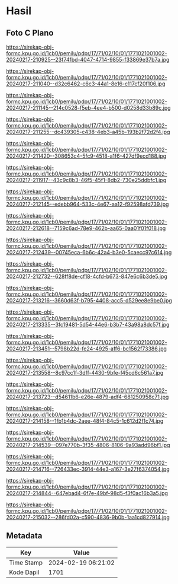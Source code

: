 # Hasil

## Foto C Plano

https://sirekap-obj-formc.kpu.go.id/1cb0/pemilu/pdpr/17/71/02/10/01/1771021001002-20240217-210925--23f74fbd-4047-4714-9855-f33869e37b7a.jpg

https://sirekap-obj-formc.kpu.go.id/1cb0/pemilu/pdpr/17/71/02/10/01/1771021001002-20240217-211040--d32c6462-c6c3-44a1-8e16-c117cf20f106.jpg

https://sirekap-obj-formc.kpu.go.id/1cb0/pemilu/pdpr/17/71/02/10/01/1771021001002-20240217-211145--214c0528-f5eb-4ee4-b500-d0258d33b89c.jpg

https://sirekap-obj-formc.kpu.go.id/1cb0/pemilu/pdpr/17/71/02/10/01/1771021001002-20240217-211255--dc439305-c438-4eb3-a45b-193b2f72d2f4.jpg

https://sirekap-obj-formc.kpu.go.id/1cb0/pemilu/pdpr/17/71/02/10/01/1771021001002-20240217-211420--308653c4-5fc9-4518-a1f6-427df9ecd188.jpg

https://sirekap-obj-formc.kpu.go.id/1cb0/pemilu/pdpr/17/71/02/10/01/1771021001002-20240217-211917--43c9c8b3-46f5-45f1-8db2-730e25ddbfc1.jpg

https://sirekap-obj-formc.kpu.go.id/1cb0/pemilu/pdpr/17/71/02/10/01/1771021001002-20240217-212145--edebb964-533c-4e67-aa12-f92598afd739.jpg

https://sirekap-obj-formc.kpu.go.id/1cb0/pemilu/pdpr/17/71/02/10/01/1771021001002-20240217-212618--7159c6ad-78e9-462b-aa65-0aa01f01f018.jpg

https://sirekap-obj-formc.kpu.go.id/1cb0/pemilu/pdpr/17/71/02/10/01/1771021001002-20240217-212439--00745eca-6b6c-42a4-b3e0-5caecc97c614.jpg

https://sirekap-obj-formc.kpu.go.id/1cb0/pemilu/pdpr/17/71/02/10/01/1771021001002-20240217-212732--628ff8de-cf18-4cfd-b673-847e6c6b3de5.jpg

https://sirekap-obj-formc.kpu.go.id/1cb0/pemilu/pdpr/17/71/02/10/01/1771021001002-20240217-213216--3660d63f-b795-4408-acc5-d529ee8e9be0.jpg

https://sirekap-obj-formc.kpu.go.id/1cb0/pemilu/pdpr/17/71/02/10/01/1771021001002-20240217-213335--3fc19481-5d54-44e6-b3b7-43a98a8dc57f.jpg

https://sirekap-obj-formc.kpu.go.id/1cb0/pemilu/pdpr/17/71/02/10/01/1771021001002-20240217-213451--5798b22d-fe24-4925-aff6-bc1562f73386.jpg

https://sirekap-obj-formc.kpu.go.id/1cb0/pemilu/pdpr/17/71/02/10/01/1771021001002-20240217-213558--8c97cc1f-3dff-4430-9bfe-f45cd6c561a7.jpg

https://sirekap-obj-formc.kpu.go.id/1cb0/pemilu/pdpr/17/71/02/10/01/1771021001002-20240217-213723--d54611b6-e26e-4879-adf4-681250958c71.jpg

https://sirekap-obj-formc.kpu.go.id/1cb0/pemilu/pdpr/17/71/02/10/01/1771021001002-20240217-214158--1fb1b4dc-2aee-48f4-84c5-1c612d2f1c74.jpg

https://sirekap-obj-formc.kpu.go.id/1cb0/pemilu/pdpr/17/71/02/10/01/1771021001002-20240217-214539--097e770b-3f35-4806-8106-9a93add96bf1.jpg

https://sirekap-obj-formc.kpu.go.id/1cb0/pemilu/pdpr/17/71/02/10/01/1771021001002-20240217-214716--726433ec-3914-44e3-a167-3e27f6374054.jpg

https://sirekap-obj-formc.kpu.go.id/1cb0/pemilu/pdpr/17/71/02/10/01/1771021001002-20240217-214844--647ebad4-6f7e-49bf-98d5-f3f0ac16b3a5.jpg

https://sirekap-obj-formc.kpu.go.id/1cb0/pemilu/pdpr/17/71/02/10/01/1771021001002-20240217-215032--286fd02a-c590-4836-9b0b-1aa1cd827914.jpg


## Metadata

| Key        | Value               |
| ---------- | ------------------- |
| Time Stamp | 2024-02-19 06:21:02 |
| Kode Dapil | 1701                |



